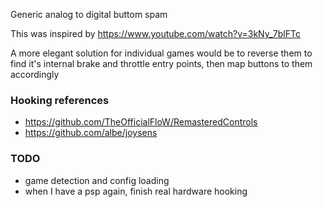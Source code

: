 Generic analog to digital buttom spam

This was inspired by https://www.youtube.com/watch?v=3kNy_7blFTc

A more elegant solution for individual games would be to reverse them to find it's internal brake and throttle entry points, then map buttons to them accordingly

### Hooking references

- https://github.com/TheOfficialFloW/RemasteredControls
- https://github.com/albe/joysens

### TODO

- game detection and config loading
- when I have a psp again, finish real hardware hooking
